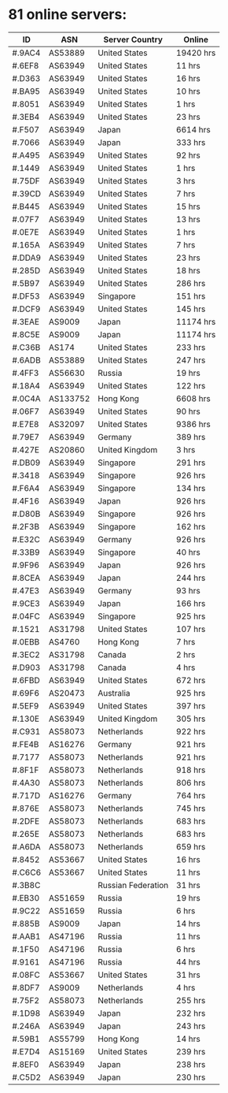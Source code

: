 # 81 online servers:

| ID | ASN | Server Country | Online |
| ------ | ------ | ------ | ------ |
| #.9AC4 | AS53889 | United States | 19420 hrs |
| #.6EF8 | AS63949 | United States | 11 hrs |
| #.D363 | AS63949 | United States | 16 hrs |
| #.BA95 | AS63949 | United States | 10 hrs |
| #.8051 | AS63949 | United States | 1 hrs |
| #.3EB4 | AS63949 | United States | 23 hrs |
| #.F507 | AS63949 | Japan | 6614 hrs |
| #.7066 | AS63949 | Japan | 333 hrs |
| #.A495 | AS63949 | United States | 92 hrs |
| #.1449 | AS63949 | United States | 1 hrs |
| #.75DF | AS63949 | United States | 3 hrs |
| #.39CD | AS63949 | United States | 7 hrs |
| #.B445 | AS63949 | United States | 15 hrs |
| #.07F7 | AS63949 | United States | 13 hrs |
| #.0E7E | AS63949 | United States | 1 hrs |
| #.165A | AS63949 | United States | 7 hrs |
| #.DDA9 | AS63949 | United States | 23 hrs |
| #.285D | AS63949 | United States | 18 hrs |
| #.5B97 | AS63949 | United States | 286 hrs |
| #.DF53 | AS63949 | Singapore | 151 hrs |
| #.DCF9 | AS63949 | United States | 145 hrs |
| #.3EAE | AS9009 | Japan | 11174 hrs |
| #.8C5E | AS9009 | Japan | 11174 hrs |
| #.C36B | AS174 | United States | 233 hrs |
| #.6ADB | AS53889 | United States | 247 hrs |
| #.4FF3 | AS56630 | Russia | 19 hrs |
| #.18A4 | AS63949 | United States | 122 hrs |
| #.0C4A | AS133752 | Hong Kong | 6608 hrs |
| #.06F7 | AS63949 | United States | 90 hrs |
| #.E7E8 | AS32097 | United States | 9386 hrs |
| #.79E7 | AS63949 | Germany | 389 hrs |
| #.427E | AS20860 | United Kingdom | 3 hrs |
| #.DB09 | AS63949 | Singapore | 291 hrs |
| #.3418 | AS63949 | Singapore | 926 hrs |
| #.F6A4 | AS63949 | Singapore | 134 hrs |
| #.4F16 | AS63949 | Japan | 926 hrs |
| #.D80B | AS63949 | Singapore | 926 hrs |
| #.2F3B | AS63949 | Singapore | 162 hrs |
| #.E32C | AS63949 | Germany | 926 hrs |
| #.33B9 | AS63949 | Singapore | 40 hrs |
| #.9F96 | AS63949 | Japan | 926 hrs |
| #.8CEA | AS63949 | Japan | 244 hrs |
| #.47E3 | AS63949 | Germany | 93 hrs |
| #.9CE3 | AS63949 | Japan | 166 hrs |
| #.04FC | AS63949 | Singapore | 925 hrs |
| #.1521 | AS31798 | United States | 107 hrs |
| #.0EBB | AS4760 | Hong Kong | 7 hrs |
| #.3EC2 | AS31798 | Canada | 2 hrs |
| #.D903 | AS31798 | Canada | 4 hrs |
| #.6FBD | AS63949 | United States | 672 hrs |
| #.69F6 | AS20473 | Australia | 925 hrs |
| #.5EF9 | AS63949 | United States | 397 hrs |
| #.130E | AS63949 | United Kingdom | 305 hrs |
| #.C931 | AS58073 | Netherlands | 922 hrs |
| #.FE4B | AS16276 | Germany | 921 hrs |
| #.7177 | AS58073 | Netherlands | 921 hrs |
| #.8F1F | AS58073 | Netherlands | 918 hrs |
| #.4A30 | AS58073 | Netherlands | 806 hrs |
| #.717D | AS16276 | Germany | 764 hrs |
| #.876E | AS58073 | Netherlands | 745 hrs |
| #.2DFE | AS58073 | Netherlands | 683 hrs |
| #.265E | AS58073 | Netherlands | 683 hrs |
| #.A6DA | AS58073 | Netherlands | 659 hrs |
| #.8452 | AS53667 | United States | 16 hrs |
| #.C6C6 | AS53667 | United States | 11 hrs |
| #.3B8C |  | Russian Federation | 31 hrs |
| #.EB30 | AS51659 | Russia | 19 hrs |
| #.9C22 | AS51659 | Russia | 6 hrs |
| #.885B | AS9009 | Japan | 14 hrs |
| #.AAB1 | AS47196 | Russia | 11 hrs |
| #.1F50 | AS47196 | Russia | 6 hrs |
| #.9161 | AS47196 | Russia | 44 hrs |
| #.08FC | AS53667 | United States | 31 hrs |
| #.8DF7 | AS9009 | Netherlands | 4 hrs |
| #.75F2 | AS58073 | Netherlands | 255 hrs |
| #.1D98 | AS63949 | Japan | 232 hrs |
| #.246A | AS63949 | Japan | 243 hrs |
| #.59B1 | AS55799 | Hong Kong | 14 hrs |
| #.E7D4 | AS15169 | United States | 239 hrs |
| #.8EF0 | AS63949 | Japan | 238 hrs |
| #.C5D2 | AS63949 | Japan | 230 hrs |

